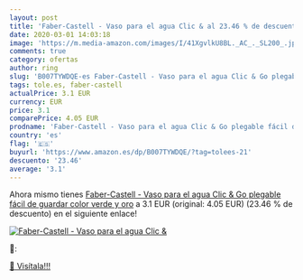 ```yaml
---
layout: post
title: 'Faber-Castell - Vaso para el agua Clic & al 23.46 % de descuento'
date: 2020-03-01 14:03:18
image: 'https://m.media-amazon.com/images/I/41XgvlkU8BL._AC_._SL200_.jpg'
comments: true
category: ofertas
author: ring
slug: 'B007TYWDQE-es Faber-Castell - Vaso para el agua Clic & Go plegable fácil...'
tags: tole.es, faber-castell
actualPrice: 3.1 EUR
currency: EUR
price: 3.1
comparePrice: 4.05 EUR
prodname: 'Faber-Castell - Vaso para el agua Clic & Go plegable fácil de guardar  color verde y oro'
country: 'es'
flag: '🇪🇸'
buyurl: 'https://www.amazon.es/dp/B007TYWDQE/?tag=tolees-21'
descuento: '23.46'
average: '3.1'
---
```


Ahora mismo tienes [Faber-Castell - Vaso para el agua Clic & Go plegable fácil de guardar  color verde y oro](https://www.amazon.es/dp/B007TYWDQE/?tag=tolees-21) a 3.1 EUR (original: 4.05 EUR) (23.46 %  de descuento) en el siguiente enlace!

[![Faber-Castell - Vaso para el agua Clic &](https://m.media-amazon.com/images/I/41XgvlkU8BL._AC_._SL200_.jpg)](https://www.amazon.es/dp/B007TYWDQE/?tag=tolees-21)

🔎:


[🛒 Visítala!!!](https://www.amazon.es/dp/B007TYWDQE/?tag=tolees-21)
